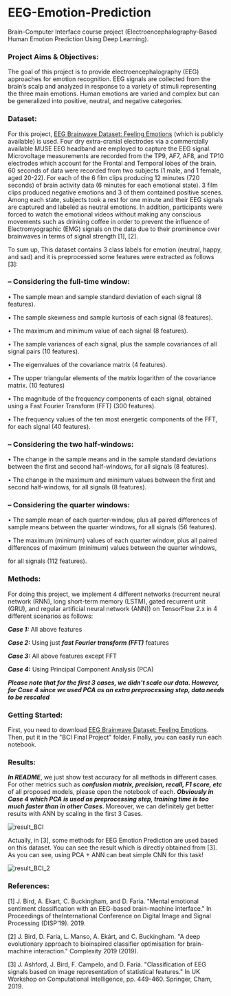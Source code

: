 # EEG-Emotion-Prediction
Brain-Computer Interface course project (Electroencephalography-Based Human Emotion Prediction Using Deep Learning).

### Project Aims & Objectives:
The goal of this project is to provide electroencephalography (EEG) approaches for emotion recognition. EEG signals are collected from the brain’s scalp and analyzed in response to a variety of stimuli representing the three main emotions. Human emotions are varied and complex but can be generalized into positive, neutral, and negative categories.



### Dataset:
For this project, [EEG Brainwave Dataset: Feeling Emotions](https://www.kaggle.com/datasets/birdy654/eeg-brainwave-dataset-feeling-emotions) (which is publicly available) is used. Four dry extra-cranial electrodes via a commercially available MUSE EEG headband are employed to capture the EEG signal. Microvoltage measurements are recorded from the TP9, AF7, AF8, and TP10 electrodes which account for the Frontal and Temporal lobes of the brain. 60 seconds of data were recorded from two subjects (1 male, and 1 female, aged 20-22). For each of the 6 film clips producing 12 minutes (720 seconds) of brain activity data (6 minutes for each emotional state). 3 film clips produced negative emotions and 3 of them contained positive scenes. Among each state, subjects took a rest for one minute and their EEG signals are captured and labeled as neutral emotions. In addition, participants were forced to watch the emotional videos without making any conscious movements such as drinking coffee in order to prevent the influence of Electromyographic (EMG) signals on the data due to their prominence over brainwaves in terms of signal strength [1], [2].

To sum up, This dataset contains 3 class labels for emotion (neutral, happy, and sad) and it is preprocessed some features were extracted as follows [3]:

### – Considering the full-time window:

• The sample mean and sample standard deviation of each signal (8 features).

• The sample skewness and sample kurtosis of each signal (8 features).

• The maximum and minimum value of each signal (8 features).

• The sample variances of each signal, plus the sample covariances of all
signal pairs (10 features).

• The eigenvalues of the covariance matrix (4 features).

• The upper triangular elements of the matrix logarithm of the covariance
matrix. (10 features)

• The magnitude of the frequency components of each signal, obtained
using a Fast Fourier Transform (FFT)  (300 features).

• The frequency values of the ten most energetic components of the FFT,
for each signal (40 features).

### – Considering the two half-windows:

• The change in the sample means and in the sample standard deviations
between the first and second half-windows, for all signals (8 features).

• The change in the maximum and minimum values between the first and
second half-windows, for all signals (8 features).

### – Considering the quarter windows:

• The sample mean of each quarter-window, plus all paired differences of sample means between the quarter windows, for all signals (56
features).

• The maximum (minimum) values of each quarter window, plus all paired
differences of maximum (minimum) values between the quarter windows,

for all signals (112 features).



### Methods:
For doing this project, we implement 4 different networks (recurrent neural network (RNN), long short-term memory (LSTM), gated recurrent unit (GRU), and regular artificial neural network (ANN)) on TensorFlow 2.x in 4 different scenarios as follows:

***Case 1:*** All above features

***Case 2:*** Using just ***fast Fourier transform (FFT)*** features

***Case 3:*** All above features except FFT

***Case 4:*** Using Principal Component Analysis (PCA)


***Please note that for the first 3 cases, we didn't scale our data. However, for Case 4 since we used PCA as an extra preprocessing step, data needs to be rescaled***



### Getting Started:

First, you need to download [EEG Brainwave Dataset: Feeling Emotions](https://www.kaggle.com/datasets/birdy654/eeg-brainwave-dataset-feeling-emotions). Then, put it in the "BCI Final Project" folder. Finally, you can easily run each notebook.



### Results:

***In README***, we just show test accuracy for all methods in different cases. For other metrics such as ***confusion matrix, precision, recall, F1 score, etc***  of all proposed models, please open the notebook of each. ***Obviously in Case 4 which PCA is used as preprocessing step, training time is too much faster than in other Cases***. Moreover, we can definitely get better results with ANN by scaling in the first 3 Cases. 

![result_BCI](https://user-images.githubusercontent.com/107177894/172810498-0e0efdda-426c-4893-82a5-d8499b96399a.png)

Actually, in [3], some methods for EEG Emotion Prediction are used based on this dataset. You can see the result which is directly obtained from [3]. As you can see, using PCA + ANN can beat simple CNN for this task!

![result_BCI_2](https://user-images.githubusercontent.com/107177894/173227869-e12bb9cd-ba14-47fc-9b69-9b034423c77c.png)


### References:
[1] J. Bird, A. Ekart, C. Buckingham, and D. Faria. "Mental emotional sentiment classification with an EEG-based brain-machine interface." In Proceedings of theInternational Conference on Digital Image and Signal Processing (DISP’19). 2019.

[2] J. Bird, D. Faria, L. Manso, A. Ekárt, and C. Buckingham. "A deep evolutionary approach to bioinspired classifier optimisation for brain-machine interaction." Complexity 2019 (2019).

[3] J. Ashford, J. Bird, F. Campelo, and D. Faria. "Classification of EEG signals based on image representation of statistical features." In UK Workshop on Computational Intelligence, pp. 449-460. Springer, Cham, 2019.
